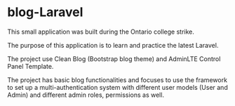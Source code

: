 # blog-Laravel

 This small application was built during the Ontario college strike.
 
 The purpose of this application is to learn and practice the latest Laravel.
 
 The project use Clean Blog (Bootstrap blog theme) and AdminLTE Control Panel Template.
 
 The project has basic blog functionalities and focuses to use the framework to set up a multi-authentication system with different user models (User and Admin) and different admin roles, permissions as well.
 


